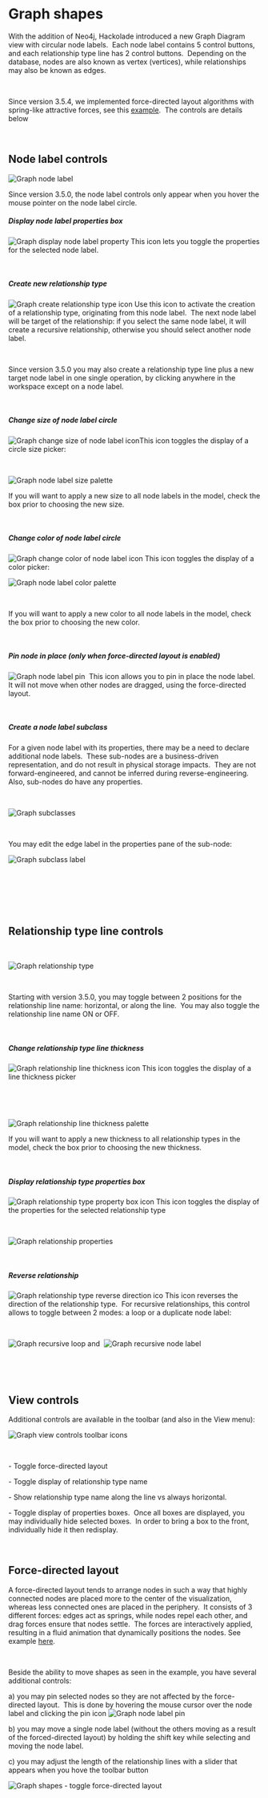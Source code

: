 # Graph shapes

With the addition of Neo4j, Hackolade introduced a new Graph Diagram view with circular node labels.&nbsp; Each node label contains 5 control buttons, and each relationship type line has 2 control buttons.&nbsp; Depending on the database, nodes are also known as vertex (vertices), while relationships may also be known as edges.

&nbsp;

Since version 3.5.4, we implemented force-directed layout algorithms with spring-like attractive forces, see this [example](<https://hackolade.com/img/Force-directed\_animated\_compressed.gif> "target=\"\_blank\"").&nbsp; The controls are details below

&nbsp;

## Node label controls

![Graph node label](<lib/Graph%20node%20label.png>)

Since version 3.5.0, the node label controls only appear when you hover the mouse pointer on the node label circle.

##### Display node label properties box

![Graph display node label property](<lib/Graph%20display%20node%20label%20property.png>) This icon lets you toggle the properties for the selected node label.&nbsp;

&nbsp;

##### Create new relationship type

![Graph create relationship type icon](<lib/Graph%20create%20relationship%20type%20icon.png>) Use this icon to activate the creation of a relationship type, originating from this node label.&nbsp; The next node label will be target of the relationship: if you select the same node label, it will create a recursive relationship, otherwise you should select another node label. &nbsp;

&nbsp;

Since version 3.5.0 you may also create a relationship type line plus a new target node label in one single operation, by clicking anywhere in the workspace except on a node label.

&nbsp;

##### Change size of node label circle

![Graph change size of node label icon](<lib/Graph%20change%20size%20of%20node%20label%20icon.png>)This icon toggles the display of a circle size picker:

&nbsp;

![Graph node label size palette](<lib/Graph%20node%20label%20size%20palette.png>)

If you will want to apply a new size to all node labels in the model, check the box prior to choosing the new size.

&nbsp;

##### Change color of node label circle

![Graph change color of node label icon](<lib/Graph%20change%20color%20of%20node%20label%20icon.png>) This icon toggles the display of a color picker:

![Graph node label color palette](<lib/Graph%20node%20label%20color%20palette.png>)

&nbsp;

If you will want to apply a new color to all node labels in the model, check the box prior to choosing the new color.

&nbsp;

##### Pin node in place (only when force-directed layout is enabled)

![Graph node label pin](<lib/Graph%20node%20label%20pin.png>)&nbsp; This icon allows you to pin in place the node label.&nbsp; It will not move when other nodes are dragged, using the force-directed layout.

&nbsp;

##### Create a node label subclass &nbsp;

For a given node label with its properties, there may be a need to declare additional node labels.&nbsp; These sub-nodes are a business-driven representation, and do not result in physical storage impacts.&nbsp; They are not forward-engineered, and cannot be inferred during reverse-engineering.&nbsp; Also, sub-nodes do have any properties.

&nbsp;

![Graph subclasses](<lib/Graph%20subclasses.png>)

&nbsp;

You may edit the edge label in the properties pane of the sub-node:

![Graph subclass label](<lib/Graph%20subclass%20label.png>)

&nbsp;

&nbsp;

&nbsp;

## Relationship type line controls

&nbsp;

![Graph relationship type](<lib/Graph%20relationship%20type.png>)

&nbsp;

Starting with version 3.5.0, you may toggle between 2 positions for the relationship line name: horizontal, or along the line.&nbsp; You may also toggle the relationship line name ON or OFF.

&nbsp;

##### Change relationship type line thickness

![Graph relationship line thickness icon](<lib/Graph%20relationship%20line%20thickness%20icon.png>) This icon toggles the display of a line thickness picker

&nbsp;

&nbsp;

![Graph relationship line thickness palette](<lib/Graph%20relationship%20line%20thickness%20palette.png>)

If you will want to apply a new thickness to all relationship types in the model, check the box prior to choosing the new thickness.

&nbsp;

##### Display relationship type properties box

![Graph relationship type property box icon](<lib/Graph%20relationship%20type%20property%20box%20icon.png>) This icon toggles the display of the properties for the selected relationship type

&nbsp;

![Graph relationship properties](<lib/Graph%20relationship%20properties.png>)

&nbsp;

##### Reverse relationship

![Graph relationship type reverse direction ico](<lib/Graph%20relationship%20type%20reverse%20direction%20ico.png>) This icon reverses the direction of the relationship type.&nbsp; For recursive relationships, this control allows to toggle between 2 modes: a loop or a duplicate node label:

&nbsp;

![Graph recursive loop](<lib/Graph%20recursive%20loop.png>) and&nbsp; ![Graph recursive node label](<lib/Graph%20recursive%20node%20label.png>)

&nbsp;

&nbsp;

## View controls

Additional controls are available in the toolbar (and also in the View menu):

![Graph view controls toolbar icons](<lib/Graph%20view%20controls%20toolbar%20icons.png>)

&nbsp;

\- Toggle force-directed layout

\- Toggle display of relationship type name

\- Show relationship type name along the line vs always horizontal.

\- Toggle display of properties boxes.&nbsp; Once all boxes are displayed, you may individually hide selected boxes.&nbsp; In order to bring a box to the front, individually hide it then redisplay.

&nbsp;

## Force-directed layout

A force-directed layout tends to arrange nodes in such a way that highly connected nodes are placed more to the center of the visualization, whereas less connected ones are placed in the periphery.&nbsp; It consists of 3 different forces: edges act as springs, while nodes repel each other, and drag forces ensure that nodes settle.&nbsp; The forces are interactively applied, resulting in a fluid animation that dynamically positions the nodes. See example [here](<https://hackolade.com/img/Force-directed\_animated\_compressed.gif> "target=\"\_blank\"").

&nbsp;

Beside the ability to move shapes as seen in the example, you have several additional controls:

a) you may pin selected nodes so they are not affected by the force-directed layout.&nbsp; This is done by hovering the mouse cursor over the node label and clicking the pin icon ![Graph node label pin](<lib/Graph%20node%20label%20pin.png>)

b) you may move a single node label (without the others moving as a result of the forced-directed layout) by holding the shift key while selecting and moving the node label.

c) you may adjust the length of the relationship lines with a slider that appears when you hove the toolbar button

![Graph shapes - toggle force-directed layout](<lib/Graph%20shapes%20-%20toggle%20force-directed%20layout.png>)

&nbsp;

&nbsp;


